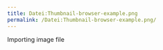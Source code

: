 ```yaml
---
title: Datei:Thumbnail-browser-example.png
permalink: /Datei:Thumbnail-browser-example.png/
---
```


Importing image file